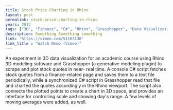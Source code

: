 ```yaml
---
title: Stock Price Charting in Rhino
layout: post
permalink: stock-price-charting-in-rhino
years: 2012
tags: ["3D", "Finance", "C#", "Rhino", "Grasshopper", "Data Visualization"]
description: Something Something something
link: 'https://vimeo.com/51163130'
link_title : "Watch Demo (Vimeo)"
---
```


An experiment in 3D data visualization for an academic course using Rhino 3D modeling software and Grasshopper (a generative modeling plugin) to scrape and plot stock quotes in near- real time. A console C# script fetches stock quotes from a finance-related page and saves them to a text file periodically, while a synchronized C# script in Grasshopper read that file and charted the quotes accordingly in the Rhino viewport. The script also connects the plotted points to create a chart in 3D space, and provides an interface for controlling scale and showing day's range. A few levels of moving averages were added, as well.